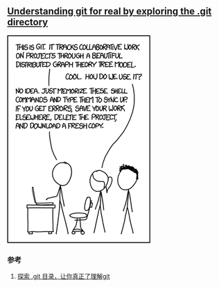 ## [Understanding git for real by exploring the .git directory](https://medium.freecodecamp.com/understanding-git-for-real-by-exploring-the-git-directory-1e079c15b807)

![](Understanding-git-for-real-by-exploring-the-git-directory/1.png)

### 参考
1. [探索 .git 目录，让你真正了理解git](http://blog.jobbole.com/98634/)